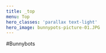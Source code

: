 ```yaml
---
title: _top
menu: Top
hero_classes: 'parallax text-light'
hero_image: bunnypots-picture-01.JPG
---
```


#Bunnybots